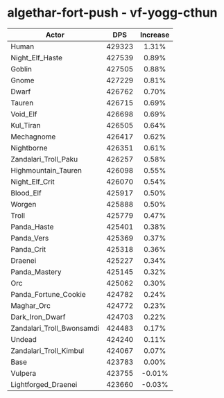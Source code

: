 # algethar-fort-push - vf-yogg-cthun
| Actor | DPS | Increase |
|---|:---:|:---:|
|Human|429323|1.31%|
|Night_Elf_Haste|427539|0.89%|
|Goblin|427505|0.88%|
|Gnome|427229|0.81%|
|Dwarf|426762|0.70%|
|Tauren|426715|0.69%|
|Void_Elf|426698|0.69%|
|Kul_Tiran|426505|0.64%|
|Mechagnome|426417|0.62%|
|Nightborne|426351|0.61%|
|Zandalari_Troll_Paku|426257|0.58%|
|Highmountain_Tauren|426098|0.55%|
|Night_Elf_Crit|426070|0.54%|
|Blood_Elf|425917|0.50%|
|Worgen|425888|0.50%|
|Troll|425779|0.47%|
|Panda_Haste|425401|0.38%|
|Panda_Vers|425369|0.37%|
|Panda_Crit|425318|0.36%|
|Draenei|425227|0.34%|
|Panda_Mastery|425145|0.32%|
|Orc|425062|0.30%|
|Panda_Fortune_Cookie|424782|0.24%|
|Maghar_Orc|424772|0.23%|
|Dark_Iron_Dwarf|424703|0.22%|
|Zandalari_Troll_Bwonsamdi|424483|0.17%|
|Undead|424240|0.11%|
|Zandalari_Troll_Kimbul|424067|0.07%|
|Base|423783|0.00%|
|Vulpera|423755|-0.01%|
|Lightforged_Draenei|423660|-0.03%|
